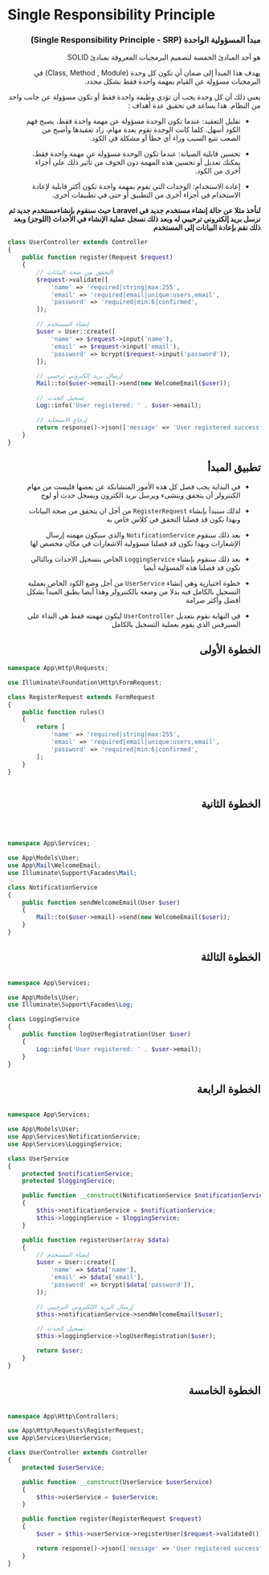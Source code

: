 # Single Responsibility Principle

<div dir="rtl">

### مبدأ المسؤولية الواحدة (Single Responsibility Principle - SRP)

هو أحد المبادئ الخمسة لتصميم البرمجيات المعروفة بمبادئ
SOLID

يهدف هذا المبدأ إلى ضمان أن تكون كل وحدة
(Class, Method , Module)
في البرمجيات مسؤولة عن القيام بمهمة واحدة فقط بشكل محدد.



يعني ذلك أن كل وحدة يجب أن تؤدي وظيفة واحدة فقط أو تكون مسؤولة عن جانب واحد من النظام. هذا يساعد في تحقيق عدة أهداف : 

</div>

<div dir="rtl">

 -  تقليل التعقيد: عندما تكون الوحدة مسؤولة عن مهمة واحدة فقط، يصبح فهم الكود أسهل. كلما كانت الوحدة تقوم بعدة مهام، زاد تعقيدها وأصبح من الصعب تتبع السبب وراء أي خطأ أو مشكلة في الكود.

-  تحسين قابلية الصيانة: عندما تكون الوحدة مسؤولة عن مهمة واحدة فقط، يمكنك تعديل أو تحسين هذه المهمة دون الخوف من تأثير ذلك على أجزاء أخرى من الكود.

-  إعادة الاستخدام: الوحدات التي تقوم بمهمة واحدة تكون أكثر قابلية لإعادة الاستخدام في أجزاء أخرى من التطبيق أو حتى في تطبيقات أخرى.


**لنأخذ مثلا عن حالة إنشاء مستخدم جديد في Laravel حيث سنقوم بإنشاءمستخدم جديد ثم نرسل بريد إلكتروني ترحيبي له وبعد ذلك نسجل عملية الإنشاء في الأحداث (اللوجز) وبعد ذلك نقم بإعادة البيانات إلى المستخدم**

</div>


```php
class UserController extends Controller
{
    public function register(Request $request)
    {
        // التحقق من صحة البيانات
        $request->validate([
            'name' => 'required|string|max:255',
            'email' => 'required|email|unique:users,email',
            'password' => 'required|min:6|confirmed',
        ]);

        // إنشاء المستخدم
        $user = User::create([
            'name' => $request->input('name'),
            'email' => $request->input('email'),
            'password' => bcrypt($request->input('password')),
        ]);

        // إرسال بريد إلكتروني ترحيبي
        Mail::to($user->email)->send(new WelcomeEmail($user));

        // تسجيل الحدث
        Log::info('User registered: ' . $user->email);

        // إرجاع الاستجابة
        return response()->json(['message' => 'User registered successfully']);
    }
}

```


<div dir="rtl">

## تطبيق المبدأ 

</div>

<div dir="rtl">

- في البداية يجب فصل كل هذه الأمور المتشابكة عن بعضها فليست من مهام الكنترولر أن يتحقق وينشىء ويرسل بريد الكترون ويسجل حدث أو لوج

- لذلك سنبدأ بإنشاء `RegisterRequest` من أجل ان يتحقق من صحة البيانات  وبهذا نكون قد فصلنا التحقق في كلاس خاص به 
- بعد ذلك سنقوم `NotificationService` والذي سيكون مهمته إرسال الإشعارات وبهذا نكون قد فصلنا مسؤولية الاشعارات في مكان مخصص لها 
- بعد ذلك سنقوم بإنشاء `LoggingService` الخاص بتسجيل الاحداث وبالتالي نكون قد فصلنا هذه المسؤلية أيضا 
- خطوة اختيارية وهي إنشاء `UserService` من أجل وضع الكود الخاص بعملية التسجيل بالكامل فيه بدلا من وضعه بالكنترولر وهذا أيضا يطبق المبدأ بشكل أفضل وأكثر صرامة 
- في النهاية نقوم بتعديل `UserController` ليكون مهمته فقط هي النداء على السيرفس الذي يقوم بعملية التسجيل بالكامل


</div> 
<div dir="rtl">

## الخطوة الأولى 
</div> 

```php
namespace App\Http\Requests;

use Illuminate\Foundation\Http\FormRequest;

class RegisterRequest extends FormRequest
{
    public function rules()
    {
        return [
            'name' => 'required|string|max:255',
            'email' => 'required|email|unique:users,email',
            'password' => 'required|min:6|confirmed',
        ];
    }
}



```
<div dir="rtl">

## الخطوة الثانية 

</div>

```php



namespace App\Services;

use App\Models\User;
use App\Mail\WelcomeEmail;
use Illuminate\Support\Facades\Mail;

class NotificationService
{
    public function sendWelcomeEmail(User $user)
    {
        Mail::to($user->email)->send(new WelcomeEmail($user));
    }
}

```

<div dir="rtl">

## الخطوة الثالثة

</div>

```php

namespace App\Services;

use App\Models\User;
use Illuminate\Support\Facades\Log;

class LoggingService
{
    public function logUserRegistration(User $user)
    {
        Log::info('User registered: ' . $user->email);
    }
}
```

<div dir="rtl">

## الخطوة الرابعة

</div>

```php

namespace App\Services;

use App\Models\User;
use App\Services\NotificationService;
use App\Services\LoggingService;

class UserService
{
    protected $notificationService;
    protected $loggingService;

    public function __construct(NotificationService $notificationService, LoggingService $loggingService)
    {
        $this->notificationService = $notificationService;
        $this->loggingService = $loggingService;
    }

    public function registerUser(array $data)
    {
        // إنشاء المستخدم
        $user = User::create([
            'name' => $data['name'],
            'email' => $data['email'],
            'password' => bcrypt($data['password']),
        ]);

        // إرسال البريد الإلكتروني الترحيبي
        $this->notificationService->sendWelcomeEmail($user);

        // تسجيل الحدث
        $this->loggingService->logUserRegistration($user);

        return $user;
    }
}

```

<div dir="rtl">

## الخطوة الخامسة

</div>

```php

namespace App\Http\Controllers;

use App\Http\Requests\RegisterRequest;
use App\Services\UserService;

class UserController extends Controller
{
    protected $userService;

    public function __construct(UserService $userService)
    {
        $this->userService = $userService;
    }

    public function register(RegisterRequest $request)
    {
        $user = $this->userService->registerUser($request->validated());

        return response()->json(['message' => 'User registered successfully', 'user' => $user]);
    }
}


```